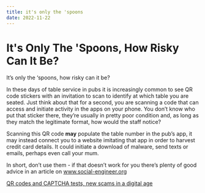 ```yaml
---
title: it's only the 'spoons
date: 2022-11-22
---
```

# It's Only The 'Spoons, How Risky Can It Be?


It’s only the ‘spoons, how risky can it be?

In these days of table service in pubs it is increasingly common to see QR code stickers with an invitation to scan to identify at which table you are seated. 
Just think about that for a second, you are scanning a code that can access and initiate activity in the apps on your phone. 
You don’t know who put that sticker there, they’re usually in pretty poor condition and, as long as they match the legitimate format, how would the staff notice?

Scanning this QR code **may** populate the table number in the pub’s app, 
it may instead connect you to a website imitating that app in order to harvest credit card details. 
It could initiate a download of malware, send texts or emails, perhaps even call your mum.

In short, don’t use them - if that doesn’t work for you there’s plenty of good advice in an article on www.social-engineer.org

[QR codes and CAPTCHA tests, new scams in a digital age](https://www.social-engineer.org/social-engineering/qr-codes-and-captcha-tests-new-scams-in-a-digital-age/)
